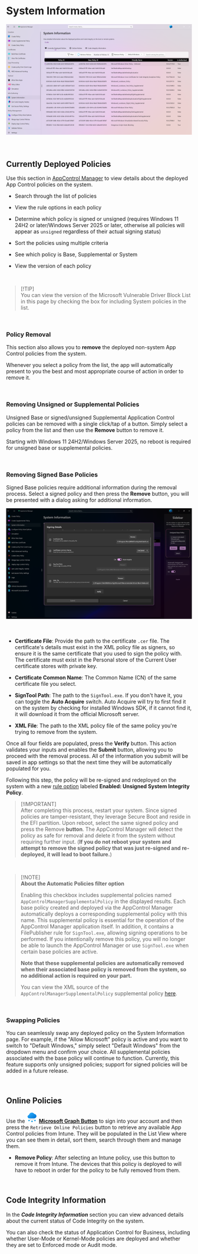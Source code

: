 # System Information

<div align="center">

<img src="https://raw.githubusercontent.com/HotCakeX/.github/refs/heads/main/Pictures/PNG%20and%20JPG/AppControl%20Manager%20page%20screenshots/System%20Information.png" alt="AppControl Manager Application's System Information Page">

</div>

<br>

<br>

## Currently Deployed Policies

Use this section in [AppControl Manager](https://github.com/HotCakeX/Harden-Windows-Security/wiki/AppControl-Manager) to view details about the deployed App Control policies on the system.

* Search through the list of policies

* View the rule options in each policy

* Determine which policy is signed or unsigned (requires Windows 11 24H2 or later/Windows Server 2025 or later, otherwise all policies will appear as `unsigned` regardless of their actual signing status)

* Sort the policies using multiple criteria

* See which policy is Base, Supplemental or System

* View the version of each policy

<br>

> [!TIP]\
> You can view the version of the Microsoft Vulnerable Driver Block List in this page by checking the box for including System policies in the list.

<br>

### Policy Removal

This section also allows you to **remove** the deployed non-system App Control policies from the system.

Whenever you select a policy from the list, the app will automatically present to you the best and most appropriate course of action in order to remove it.

<br>

### Removing Unsigned or Supplemental Policies

Unsigned Base or signed/unsigned Supplemental Application Control policies can be removed with a single click/tap of a button. Simply select a policy from the list and then use the **Remove** button to remove it.

Starting with Windows 11 24H2/Windows Server 2025, no reboot is required for unsigned base or supplemental policies.

<br>

### Removing Signed Base Policies

Signed Base policies require additional information during the removal process. Select a signed policy and then press the **Remove** button, you will be presented with a dialog asking for additional information.


<div align="center">

<img src="https://raw.githubusercontent.com/HotCakeX/.github/refs/heads/main/Pictures/PNG%20and%20JPG/AppControl%20Manager%20page%20screenshots/System%20Information%20Removing%20Signed%20Base%20Policies%20Dialog.png" alt="AppControl Manager Application Signed Base policy removal dialog">

</div>

<br>

<br>

* **Certificate File**: Provide the path to the certificate `.cer` file. The certificate's details must exist in the XML policy file as signers, so ensure it is the same certificate that you used to sign the policy with. The certificate must exist in the Personal store of the Current User certificate stores with private key.

* **Certificate Common Name**: The Common Name (CN) of the same certificate file you select.

* **SignTool Path**: The path to the `SignTool.exe`. If you don't have it, you can toggle the **Auto Acquire** switch. Auto Acquire will try to first find it on the system by checking for installed Windows SDK, if it cannot find it, it will download it from the official Microsoft server.

* **XML File**: The path to the XML policy file of the same policy you're trying to remove from the system.

Once all four fields are populated, press the **Verify** button. This action validates your inputs and enables the **Submit** button, allowing you to proceed with the removal process. All of the information you submit will be saved in app settings so that the next time they will be automatically populated for you.

Following this step, the policy will be re-signed and redeployed on the system with a new [rule option](https://learn.microsoft.com/en-us/windows/security/application-security/application-control/app-control-for-business/design/select-types-of-rules-to-create#table-1-app-control-for-business-policy---policy-rule-options) labeled **Enabled: Unsigned System Integrity Policy**.

> [!IMPORTANT]\
> After completing this process, restart your system. Since signed policies are tamper-resistant, they leverage Secure Boot and reside in the EFI partition. Upon reboot, select the same signed policy and press the Remove **button**. The AppControl Manager will detect the policy as safe for removal and delete it from the system without requiring further input. (**If you do not reboot your system and attempt to remove the signed policy that was just re-signed and re-deployed, it will lead to boot failure.**)

<br>

> [!NOTE]\
> **About the Automatic Policies filter option**
>
> Enabling this checkbox includes supplemental policies named `AppControlManagerSupplementalPolicy` in the displayed results. Each base policy created and deployed via the AppControl Manager automatically deploys a corresponding supplemental policy with this name. This supplemental policy is essential for the operation of the AppControl Manager application itself.
> In addition, it contains a FilePublisher rule for `SignTool.exe`, allowing signing operations to be performed. If you intentionally remove this policy, you will no longer be able to launch the AppControl Manager or use `SignTool.exe` when certain base policies are active.
>
> **Note that these supplemental policies are automatically removed when their associated base policy is removed from the system, so no additional action is required on your part.**
>
> You can view the XML source of the `AppControlManagerSupplementalPolicy` supplemental policy [here](https://github.com/HotCakeX/Harden-Windows-Security/blob/main/AppControl%20Manager/Resources/AppControlManagerSupplementalPolicy.xml).

<br>

### Swapping Policies

You can seamlessly swap any deployed policy on the System Information page. For example, if the "Allow Microsoft" policy is active and you want to switch to "Default Windows," simply select "Default Windows" from the dropdown menu and confirm your choice. All supplemental policies associated with the base policy will continue to function. Currently, this feature supports only unsigned policies; support for signed policies will be added in a future release.

<br>

## Online Policies

Use the <img src="https://raw.githubusercontent.com/HotCakeX/.github/7ac3898730bc82a790f56a61e301b6663dfc9d5a/Pictures/Gifs/AppControl%20Manager%20Menu/Microsoft%20Graph.gif" alt="AppControl Manager Menu Item" width="30"> [**Microsoft Graph Button**](https://github.com/HotCakeX/Harden-Windows-Security/wiki/Microsoft-Graph) to sign into your account and then press the `Retrieve Online Policies` button to retrieve any available App Control policies from Intune. They will be populated in the List View where you can see them in detail, sort them, search through them and manage them.

* **Remove Policy**: After selecting an Intune policy, use this button to remove it from Intune. The devices that this policy is deployed to will have to reboot in order for the policy to be fully removed from them.

<br>

## Code Integrity Information

In the ***Code Integrity Information*** section you can view advanced details about the current status of Code Integrity on the system.

You can also check the status of Application Control for Business, including whether User-Mode or Kernel-Mode policies are deployed and whether they are set to Enforced mode or Audit mode.

<br>
